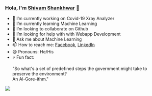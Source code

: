 ### Hola, I'm <a href="https://shivam-shankhwar.github.io/Dummy_Webpage/">Shivam Shankhwar</a> 👋

- 🔭 I’m currently working on Covid-19 Xray Analyzer 
- 🌱 I’m currently learning Machine Learning
- 👯 I’m looking to collaborate on Github
- 🤔 I’m looking for help with with Webapp Development 
- 💬 Ask me about Machine Learning
- 📫 How to reach me: <a href="https://www.facebook.com/profile.php?id=100006081788954">Facebook</a>, <a href="https://www.linkedin.com/in/chandrakant100/">LinkedIn</a> 
- 😄 Pronouns: He/His
- ⚡ Fun fact: <p>"So what's a set of predefined steps the government might take to preserve the environment?</br>
                  An Al-Gore-ithm."</p>

<img src="https://github-readme-stats.vercel.app/api?username=Shivam-Shankhwar&&show_icons=true&title_color=ffffff&icon_color=bb2acf&text_color=daf7dc&bg_color=151515">
